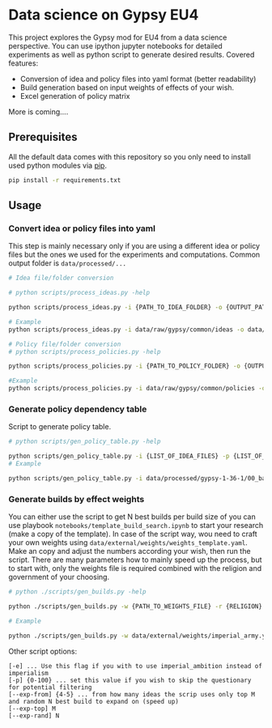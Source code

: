 # Data science on Gypsy EU4 

This project explores the Gypsy mod for EU4 from a data science perspective. You can use ipython jupyter notebooks for detailed experiments as well as python script to generate desired results. Covered features:

- Conversion of idea and policy files into yaml format (better readability)
- Build generation based on input weights of effects of your wish.
- Excel generation of policy matrix

More is coming....

## Prerequisites

All the default data comes with this repository so you only need to install used python modules via [pip](https://pip.pypa.io/en/stable/).

```bash
pip install -r requirements.txt 
```

## Usage

### Convert idea or policy files into yaml

This step is mainly necessary only if you are using a different idea or policy files but the ones we used for the experiments and computations. Common output folder is `data/processed/...`

```bash
# Idea file/folder conversion

# python scripts/process_ideas.py -help

python scripts/process_ideas.py -i {PATH_TO_IDEA_FOLDER} -o {OUTPUT_PATH}

# Example
python scripts/process_ideas.py -i data/raw/gypsy/common/ideas -o data/processed/gypsy-1-36-1

# Policy file/folder conversion
# python scripts/process_policies.py -help

python scripts/process_policies.py -i {PATH_TO_POLICY_FOLDER} -o {OUTPUT_PATH}

#Example
python scripts/process_policies.py -i data/raw/gypsy/common/policies -o data/processed/gypsy-1-36-1

```

### Generate policy dependency table

Script to generate policy table.

```bash
# python scripts/gen_policy_table.py -help

python scripts/gen_policy_table.py -i {LIST_OF_IDEA_FILES} -p {LIST_OF_POLICY_FILES}
# Example

python scripts/gen_policy_table.py -i data/processed/gypsy-1-36-1/00_basic_ideas.yaml data/processed/gypsy-1-36-1/00_flogi_ideas.yaml -p data/processed/gypsy-1-36-1/Idea_Variation_policies.yaml
```

### Generate builds by effect weights

You can either use the script to get N best builds per build size of you can use playbook `notebooks/template_build_search.ipynb` to start your research (make a copy of the template). In case of the script way, wou need to craft your own weights using `data/external/weights/weights_template.yaml`. Make an copy and adjust the numbers according your wish, then run the script. There are many parameters how to mainly speed up the process, but to start with, only the weights file is required combined with the religion and government of your choosing.

```bash
# python ./scripts/gen_builds.py -help

python ./scripts/gen_builds.py -w {PATH_TO_WEIGHTS_FILE} -r {RELIGION} -g {GOVERNMENT}

# Example 

python ./scripts/gen_builds.py -w data/external/weights/imperial_army.yaml -r protestant0 -g horde0
```

Other script options:

```
[-e] ... Use this flag if you with to use imperial_ambition instead of imperialism
[-p] {0-100} ... set this value if you wish to skip the questionary for potential filtering
[--exp-from] {4-5} ... from how many ideas the scrip uses only top M and random N best build to expand on (speed up)
[--exp-top] M
[--exp-rand] N
```
